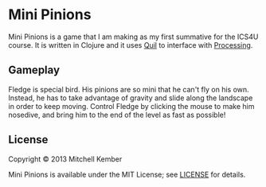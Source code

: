# Mini Pinions

Mini Pinions is a game that I am making as my first summative for the ICS4U course. It is written in Clojure and it uses [Quil][1] to interface with [Processing][2].

[1]: https://github.com/quil/quil/
[2]: http://processing.org

## Gameplay

Fledge is special bird. His pinions are so mini that he can't fly on his own. Instead, he has to take advantage of gravity and slide along the landscape in order to keep moving. Control Fledge by clicking the mouse to make him nosedive, and bring him to the end of the level as fast as possible!

## License

Copyright © 2013 Mitchell Kember

Mini Pinions is available under the MIT License; see [LICENSE](LICENSE.md) for details.
